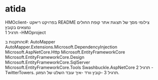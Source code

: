 # atida
 HMOclient- בפרויקט ריאקט README צילומי מסך של תצוגת אתר קופת החולים נמצאים בקובץ  
 תרגיל 1 -HMOproject
 
התקנות בc#:
AutoMapper
AutoMapper.Extensions.Microsoft.DependencyInjection
Microsoft.AspNetCore.Http
Microsoft.EntityFrameworkCore
Microsoft.EntityFrameworkCore.Design
Microsoft.EntityFrameworkCore.SqlServer
Microsoft.EntityFrameworkCore.Tools
Swashbuckle.AspNetCore
תרגיל 2 -TwitterTowers.
 תרגיל 3 -קובץ וורד -איך עובד השלט של המזגן.
